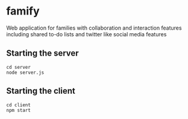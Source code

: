 # famify

Web application for families with collaboration and interaction features including shared to-do lists and twitter like social media features

## Starting the server

    cd server
    node server.js

## Starting the client

    cd client
    npm start
